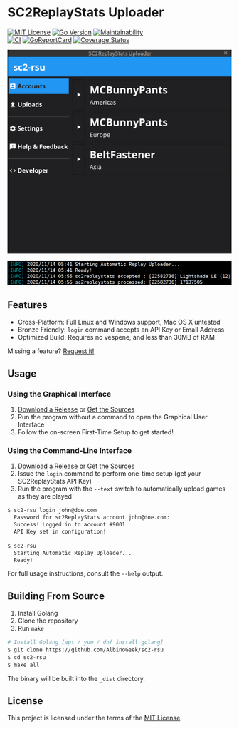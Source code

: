 # SC2ReplayStats Uploader

[![MIT License](https://img.shields.io/github/license/AlbinoGeek/sc2-rsu.svg)](https://github.com/AlbinoGeek/sc2-rsu/blob/master/LICENSE)
[![Go Version](https://img.shields.io/github/go-mod/go-version/AlbinoGeek/sc2-rsu.svg)](https://github.com/AlbinoGeek/sc2-rsu)
[![Maintainability](https://api.codeclimate.com/v1/badges/a308471050f8a3357d09/maintainability)](https://codeclimate.com/github/AlbinoGeek/sc2-rsu/maintainability)  
[![CI](https://github.com/AlbinoGeek/sc2-rsu/workflows/CI/badge.svg?branch=main)](#)
[![GoReportCard](https://goreportcard.com/badge/github.com/AlbinoGeek/sc2-rsu)](https://goreportcard.com/report/github.com/AlbinoGeek/sc2-rsu)
[![Coverage Status](https://coveralls.io/repos/github/AlbinoGeek/sc2-rsu/badge.svg?branch=main)](https://coveralls.io/github/AlbinoGeek/sc2-rsu?branch=main)

![GUI Screenshot](_dist/screen-v0.3.78-gui.gif)

![CLI Screenshot](_dist/screen-v0.2.26.png)

## Features

- Cross-Platform: Full Linux and Windows support, Mac OS X untested
- Bronze Friendly: `login` command accepts an API Key or Email Address
- Optimized Build: Requires no vespene, and less than 30MB of RAM

Missing a feature? [Request it!](https://github.com/AlbinoGeek/sc2-rsu/issues/new?assignees=AlbinoGeek&labels=enhancement&template=feature-request.md&title=%5BFEATURE+REQUEST%5D)

## Usage

### Using the Graphical Interface

1. [Download a Release](https://github.com/AlbinoGeek/sc2-rsu/releases) or [Get the Sources](#building-from-source)
2. Run the program without a command to open the Graphical User Interface
3. Follow the on-screen First-Time Setup to get started!

### Using the Command-Line Interface

1. [Download a Release](https://github.com/AlbinoGeek/sc2-rsu/releases) or [Get the Sources](#building-from-source)
2. Issue the `login` command to perform one-time setup (get your SC2ReplayStats API Key)
3. Run the program with the `--text` switch to automatically upload games as they are played

```
$ sc2-rsu login john@doe.com
  Password for sc2ReplayStats account john@doe.com:
  Success! Logged in to account #9001
  API Key set in configuration!

$ sc2-rsu
  Starting Automatic Replay Uploader...
  Ready!
```


For full usage instructions, consult the `--help` output.

## Building From Source

1. Install Golang
2. Clone the repository
3. Run `make`

```bash
# Install Golang [apt / yum / dnf install golang]
$ git clone https://github.com/AlbinoGeek/sc2-rsu
$ cd sc2-rsu
$ make all
```

The binary will be built into the `_dist` directory.

## License

This project is licensed under the terms of the [MIT License](/LICENSE).
